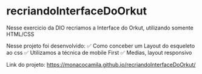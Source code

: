 # recriandoInterfaceDoOrkut

Nesse exercicio da DIO recriamos a Interface do Orkut, utilizando somente HTML/CSS

Nesse projeto foi desenvolvido: 
✅ Como conceber um Layout do esqueleto ao css 
✅ Utilizamos a técnica de mobile First 
✅ Medias, layout responsivo 

Link do projeto: https://monacocamila.github.io/recriandoInterfaceDoOrkut/

